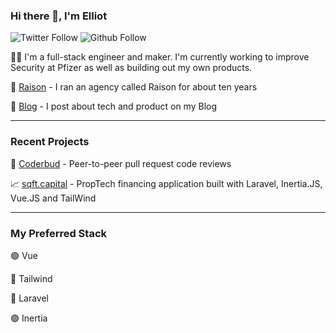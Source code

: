 ### Hi there 👋, I'm Elliot

![Twitter Follow](https://img.shields.io/twitter/follow/ejntaylor?style=social)
![Github Follow](https://img.shields.io/github/followers/ejntaylor?style=social)



👨‍💻 I'm a full-stack engineer and maker. I'm currently working to improve Security at Pfizer as well as building out my own products.


🔗 [Raison](https://raison.co) - I ran an agency called Raison for about ten years

🔗 [Blog](https://ejntaylor.com) - I post about tech and product on my Blog

---

### Recent Projects

💬 [Coderbud](https://coderbud.io) - Peer-to-peer pull request code reviews

📈 [sqft.capital](https://sqft.capital) - PropTech financing application built with Laravel, Inertia.JS, Vue.JS and TailWind



---


### My Preferred Stack
🟢 Vue  

🔵 Tailwind  

🔴 Laravel  

🟣 Inertia

<!--
**ejntaylor/ejntaylor** is a ✨ _special_ ✨ repository because its `README.md` (this file) appears on your GitHub profile.

Here are some ideas to get you started:

- 🔭 I’m currently working on ...
- 🌱 I’m currently learning ...
- 👯 I’m looking to collaborate on ...
- 🤔 I’m looking for help with ...
- 💬 Ask me about ...
- 📫 How to reach me: ...
- 😄 Pronouns: ...
- ⚡ Fun fact: ...
-->

